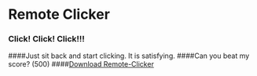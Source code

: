 # Remote Clicker
 
### Click! Click! Click!!!
####Just sit back and start clicking. It is satisfying. 
####Can you beat my score? (500)
####[Download Remote-Clicker](https://atharvagangji.itch.io/remote-clicker)
